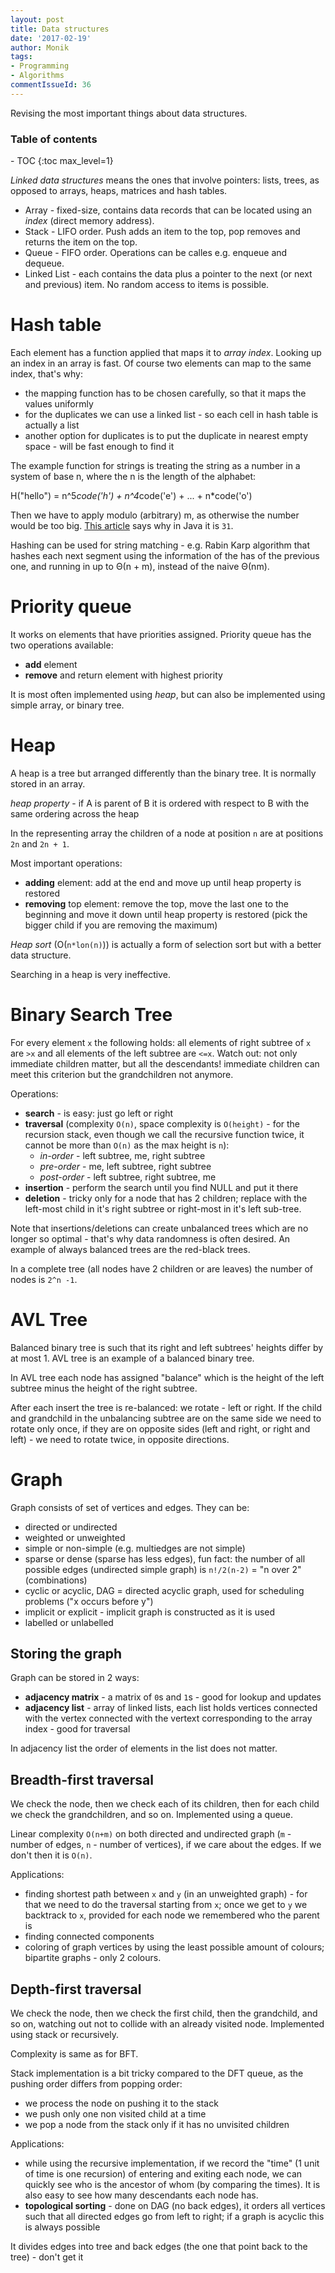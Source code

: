 ```yaml
---
layout: post
title: Data structures
date: '2017-02-19'
author: Monik
tags:
- Programming
- Algorithms
commentIssueId: 36
---
```

<div class="bg-info panel-body" markdown="1">
Revising the most important things about data structures.
</div>

<h3>Table of contents</h3>
- TOC
{:toc max_level=1}

_Linked data structures_ means the ones that involve pointers: lists, trees, as opposed to arrays, heaps, matrices and hash tables.

- Array - fixed-size, contains data records that can be located using an _index_ (direct memory address).
- Stack - LIFO order. Push adds an item to the top, pop removes and returns the item on the top.
- Queue - FIFO order. Operations can be calles e.g. enqueue and dequeue.
- Linked List - each contains the data plus a pointer to the next (or next and previous) item. No random access to items is possible.

# Hash table

Each element has a function applied that maps it to _array index_. Looking up an index in an array is fast. Of course two elements can map to the same index, that's why:

- the mapping function has to be chosen carefully, so that it maps the values uniformly
- for the duplicates we can use a linked list - so each cell in hash table is actually a list
- another option for duplicates is to put the duplicate in nearest empty space - will be fast enough to find it

The example function for strings is treating the string as a number in a system of base n, where the n is the length of the alphabet:

 H("hello") = n^5*code('h') + n^4*code('e') + ... + n*code('o')

Then we have to apply modulo (arbitrary) m, as otherwise the number would be too big. [This article](https://computinglife.wordpress.com/2008/11/20/why-do-hash-functions-use-prime-numbers/) says why in Java it is `31`.

Hashing can be used for string matching - e.g. Rabin Karp algorithm that hashes each next segment using the information of the has of the previous one, and running in up to Θ(n + m), instead of the naive Θ(nm).

# Priority queue

It works on elements that have priorities assigned. Priority queue has the two operations available:

- **add** element
- **remove** and return element with highest priority

It is most often implemented using *heap*, but can also be implemented using simple array, or binary tree.

# Heap

A heap is a tree but arranged differently than the binary tree. It is normally stored in an array.

_heap property_ - if A is parent of B it is ordered with respect to B with the same ordering across the heap

In the representing array the children of a node at position `n` are at positions `2n` and `2n + 1`.

Most important operations:

- **adding** element: add at the end and move up until heap property is restored
- **removing** top element: remove the top, move the last one to the beginning and move it down until heap property is restored (pick the bigger child if you are removing the maximum)

_Heap sort_ (O(`n*lon(n)`)) is actually a form of selection sort but with a better data structure.

Searching in a heap is very ineffective.

# Binary Search Tree

For every element `x` the following holds: all elements of right subtree of `x` are `>x` and all elements of the left subtree are `<=x`. Watch out: not only immediate children matter, but all the descendants! immediate children can meet this criterion but the grandchildren not anymore.

Operations:

- **search** - is easy: just go left or right
- **traversal** (complexity `O(n)`, space complexity is `O(height)` - for the recursion stack, even though we call the recursive function twice, it cannot be more than `O(n)` as the max height is `n`):
  - _in-order_ - left subtree, me, right subtree
  - _pre-order_ - me, left subtree, right subtree
  - _post-order_ - left subtree, right subtree, me
- **insertion** - perform the search until you find NULL and put it there
- **deletion** - tricky only for a node that has 2 children; replace with the left-most child in it's right subtree or right-most in it's left sub-tree.

Note that insertions/deletions can create unbalanced trees which are no longer so optimal - that's why data randomness is often desired. An example of always balanced trees are the red-black trees.

In a complete tree (all nodes have 2 children or are leaves) the number of nodes is `2^n -1`.

# AVL Tree

Balanced binary tree is such that its right and left subtrees' heights differ by at most 1. AVL tree is an example of a balanced binary tree.

In AVL tree each node has assigned "balance" which is the height of the left subtree minus the height of the right subtree.

After each insert the tree is re-balanced: we rotate - left or right. If the child and grandchild in the unbalancing subtree are on the same side we need to rotate only once, if they are on opposite sides (left and right, or right and left) - we need to rotate twice, in opposite directions.

# Graph

Graph consists of set of vertices and edges. They can be:

- directed or undirected
- weighted or unweighted
- simple or non-simple (e.g. multiedges are not simple)
- sparse or dense (sparse has less edges), fun fact: the number of all possible edges (undirected simple graph) is `n!/2(n-2)` = "n over 2" (combinations)
- cyclic or acyclic, DAG = directed acyclic graph, used for scheduling problems ("x occurs before y")
- implicit or explicit - implicit graph is constructed as it is used
- labelled or unlabelled

## Storing the graph

Graph can be stored in 2 ways:

- **adjacency matrix** - a matrix of `0`s and `1`s - good for lookup and updates
- **adjacency list** - array of linked lists, each list holds vertices connected with the vertex connected with the vertext corresponding to the array index - good for traversal

In adjacency list the order of elements in the list does not matter.

## Breadth-first traversal

We check the node, then we check each of its children, then for each child we check the grandchildren, and so on. Implemented using a queue.

Linear complexity `O(n+m)` on both directed and undirected graph (`m` - number of edges, `n` - number of vertices), if we care about the edges. If we don't then it is `O(n)`.

Applications:

- finding shortest path between `x` and `y` (in an unweighted graph) - for that we need to do the traversal starting from `x`; once we get to `y` we backtrack to `x`,  provided for each node we remembered who the parent is
- finding connected components
- coloring of graph vertices by using the least possible amount of colours; bipartite graphs - only 2 colours.

## Depth-first traversal

We check the node, then we check the first child, then the grandchild, and so on, watching out not to collide with an already visited node. Implemented using stack or recursively.

Complexity is same as for BFT.

Stack implementation is a bit tricky compared to the DFT queue, as the pushing order differs from popping order:

- we process the node on pushing it to the stack
- we push only one non visited child at a time
- we pop a node from the stack only if it has no unvisited children

Applications:

- while using the recursive implementation, if we record the "time" (1 unit of time is one recursion) of entering and exiting each node, we can quickly see who is the ancestor of whom (by comparing the times). It is also easy to see how many descendants each node has.
- **topological sorting** - done on DAG (no back edges), it orders all vertices such that all directed edges go from left to right; if a graph is acyclic this is always possible

It divides edges into tree and back edges (the one that point back to the tree) - don't get it
